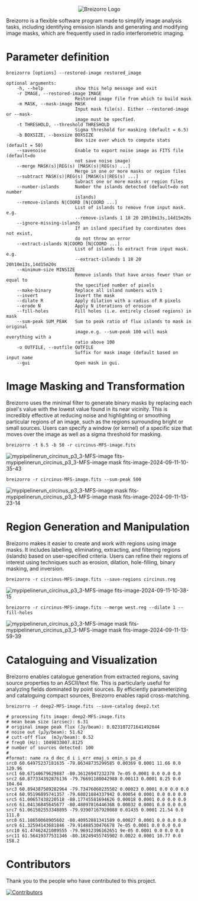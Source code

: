 <p align="center">
  <img src="https://github.com/user-attachments/assets/478422f4-f26d-4d92-b221-cff884052dfa" alt="Breizorro Logo">
</p>

Breizorro is a flexible software program made to simplify image analysis tasks, including identifying emission islands and generating and modifying image masks, which are frequently used in radio interferometric imaging.


# Parameter definition

```
breizorro [options] --restored-image restored_image

optional arguments:
    -h, --help            show this help message and exit
    -r IMAGE, --restored-image IMAGE
                          Restored image file from which to build mask
    -m MASK, --mask-image MASK
                          Input mask file(s). Either --restored-image or --mask-
                          image must be specfied.
    -t THRESHOLD, --threshold THRESHOLD
                          Sigma threshold for masking (default = 6.5)
    -b BOXSIZE, --boxsize BOXSIZE
                          Box size over which to compute stats (default = 50)
    --savenoise           Enable to export noise image as FITS file (default=do
                          not save noise image)
    --merge MASK(s)|REG(s) [MASK(s)|REG(s) ...]
                          Merge in one or more masks or region files
    --subtract MASK(s)|REG(s) [MASK(s)|REG(s) ...]
                          Subract one or more masks or region files
    --number-islands      Number the islands detected (default=do not number
                          islands)
    --remove-islands N|COORD [N|COORD ...]
                          List of islands to remove from input mask. e.g.
                          --remove-islands 1 18 20 20h10m13s,14d15m20s
    --ignore-missing-islands
                          If an island specified by coordinates does not exist,
                          do not throw an error
    --extract-islands N|COORD [N|COORD ...]
                          List of islands to extract from input mask. e.g.
                          --extract-islands 1 18 20 20h10m13s,14d15m20s
    --minimum-size MINSIZE
                          Remove islands that have areas fewer than or equal to
                          the specified number of pixels
    --make-binary         Replace all island numbers with 1
    --invert              Invert the mask
    --dilate R            Apply dilation with a radius of R pixels
    --erode N             Apply N iterations of erosion
    --fill-holes          Fill holes (i.e. entirely closed regions) in mask
    --sum-peak SUM_PEAK   Sum to peak ratio of flux islands to mask in original
                          image.e.g. --sum-peak 100 will mask everything with a
                          ratio above 100
    -o OUTFILE, --outfile OUTFILE
                          Suffix for mask image (default based on input name
    --gui                 Open mask in gui.
```


# Image Masking and Transformation

Breizorro uses the minimal filter to generate binary masks by replacing each pixel's value with the lowest value found in its near vicinity. This is incredibly effective at reducing noise and highlighting or smoothing particular regions of an image, such as the regions surrounding bright or small sources. Users can specify a window (or kernel) of a specific size that moves over the image as well as a sigma threshold for masking.

```
breizorro -t 6.5 -b 50 -r circinus-MFS-image.fits
```

![mypipelinerun_circinus_p3_3-MFS-image fits-mypipelinerun_circinus_p3_3-MFS-image mask fits-image-2024-09-11-10-35-43](https://github.com/user-attachments/assets/cfd2f918-340a-4148-96a2-c00ca41b33d0)


```
breizorro -r circinus-MFS-image.fits --sum-peak 500
```

![mypipelinerun_circinus_p3_3-MFS-image mask fits-mypipelinerun_circinus_p3_3-MFS-image mask fits-image-2024-09-11-13-23-14](https://github.com/user-attachments/assets/0ff50068-ec8a-42bf-8539-9f68f15a1ea9)

# Region Generation and Manipulation

Breizorro makes it easier to create and work with regions using image masks. It includes labelling, eliminating, extracting, and filtering regions (islands) based on user-specified criteria. Users can refine their regions of interest using techniques such as erosion, dilation, hole-filling, binary masking, and inversion.

```
breizorro -r circinus-MFS-image.fits --save-regions circinus.reg
```

![mypipelinerun_circinus_p3_3-MFS-image fits-image-2024-09-11-10-38-15](https://github.com/user-attachments/assets/14f435e1-6234-4515-9597-c3002a644975)

```
breizorro -r circinus-MFS-image.fits --merge west.reg --dilate 1 --fill-holes
```

![mypipelinerun_circinus_p3_3-MFS-image mask fits-mypipelinerun_circinus_p3_3-MFS-image mask fits-image-2024-09-11-13-59-39](https://github.com/user-attachments/assets/2308c7b7-2ec0-4895-b93b-5d96f3d99337)


# Cataloguing and Visualization

Breizorro enables catalogue generation from extracted regions, saving source properties to an ASCII/text file.
This is particularly useful for analyzing fields dominated by point sources.
By efficiently parameterizing and cataloguing compact sources, Breizorro enables rapid cross-matching.

```
breizorro -r deep2-MFS-image.fits --save-catalog deep2.txt
```

```
# processing fits image: deep2-MFS-image.fits
# mean beam size (arcsec): 6.31 
# original image peak flux (Jy/beam): 0.023107271641492844 
# noise out (µJy/beam): 51.62 
# cutt-off flux  (mJy/beam): 0.52 
# freq0 (Hz): 1049833007.8125 
# number of sources detected: 100 
#
#format: name ra_d dec_d i i_err emaj_s emin_s pa_d
src0 60.64975237181635 -79.86348735299585 0.00369 0.0001 11.66 0.0 120.96
src1 60.67140679629887 -80.36126947232378 7e-05 0.0001 0.0 0.0 0.0
src2 60.877334392876136 -79.76691180042988 0.00113 0.0001 8.25 0.0 104.04
src3 60.894387589282964 -79.73476060235502 0.00023 0.0001 0.0 0.0 0.0
src4 60.95196895741357 -79.68021884337942 0.00054 0.0001 0.0 0.0 0.0
src5 61.00657438220518 -80.17745581694626 0.00018 0.0001 0.0 0.0 0.0
src6 61.04136845645677 -80.48097816446368 0.00032 0.0001 0.0 0.0 0.0
src7 61.061502553348895 -79.93907167920088 0.01435 0.0001 21.54 0.0 111.8
src8 61.18650068905602 -80.40952881341589 0.00027 0.0001 0.0 0.0 0.0
src9 61.32594143681846 -79.91488530476678 7e-05 0.0001 0.0 0.0 0.0
src10 61.47462421089555 -79.96912396162651 9e-05 0.0001 0.0 0.0 0.0
src11 61.56419377531346 -80.18249455745902 0.0022 0.0001 10.77 0.0 158.2
```

# Contributors

Thank you to the people who have contributed to this project.

[![Contributors](https://contrib.rocks/image?repo=ratt-ru/breizorro)](https://github.com/ratt-ru/breizorro/graphs/contributors)
